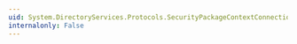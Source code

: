 ```yaml
---
uid: System.DirectoryServices.Protocols.SecurityPackageContextConnectionInformation.KeyExchangeAlgorithm
internalonly: False
---
```

